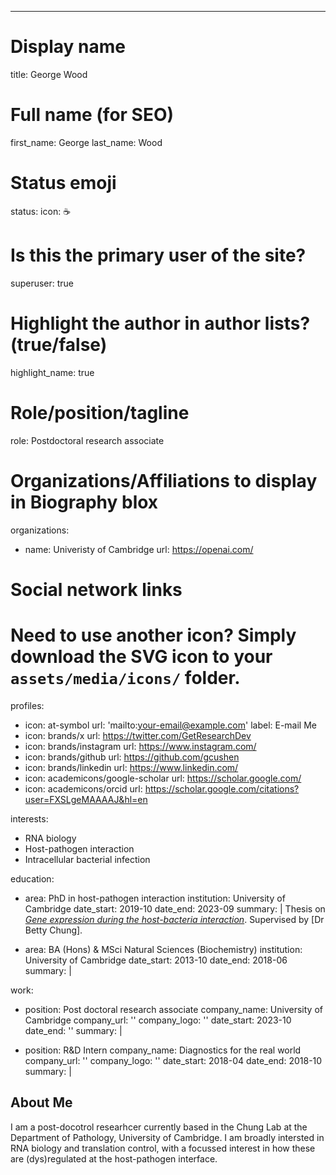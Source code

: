 ---
# Display name
title: George Wood


# Full name (for SEO)
first_name: George
last_name: Wood

# Status emoji
status:
  icon: ☕️

# Is this the primary user of the site?
superuser: true

# Highlight the author in author lists? (true/false)
highlight_name: true

# Role/position/tagline
role: Postdoctoral research associate

# Organizations/Affiliations to display in Biography blox
organizations:
  - name: Univeristy of Cambridge
    url: https://openai.com/

# Social network links
# Need to use another icon? Simply download the SVG icon to your `assets/media/icons/` folder.
profiles:
  - icon: at-symbol
    url: 'mailto:your-email@example.com'
    label: E-mail Me
  - icon: brands/x
    url: https://twitter.com/GetResearchDev
  - icon: brands/instagram
    url: https://www.instagram.com/
  - icon: brands/github
    url: https://github.com/gcushen
  - icon: brands/linkedin
    url: https://www.linkedin.com/
  - icon: academicons/google-scholar
    url: https://scholar.google.com/
  - icon: academicons/orcid
    url: https://scholar.google.com/citations?user=FXSLgeMAAAAJ&hl=en

interests:
  - RNA biology
  - Host-pathogen interaction
  - Intracellular bacterial infection 

education:
  - area: PhD in host-pathogen interaction
    institution: University of Cambridge
    date_start: 2019-10
    date_end: 2023-09
    summary: |
      Thesis on [_Gene expression during the host-bacteria interaction_](https://www.repository.cam.ac.uk/items/da8afcf1-f94f-4d1a-b811-5f91febd8b7c). Supervised by [Dr Betty Chung].

  - area: BA (Hons) & MSci Natural Sciences (Biochemistry)
    institution: University of Cambridge
    date_start: 2013-10
    date_end: 2018-06
    summary: |
      


work:
  - position: Post doctoral research associate
    company_name: University of Cambridge
    company_url: ''
    company_logo: ''
    date_start: 2023-10
    date_end: ''
    summary: |
      
  - position: R&D Intern
    company_name: Diagnostics for the real world
    company_url: ''
    company_logo: ''
    date_start: 2018-04
    date_end: 2018-10
    summary: |
  


## About Me

I am a post-docotrol researhcer currently based in the Chung Lab at the Department of Pathology, University of Cambridge. I am broadly intersted in RNA biology and translation control, with a focussed interest in how these are (dys)regulated at the host-pathogen interface.